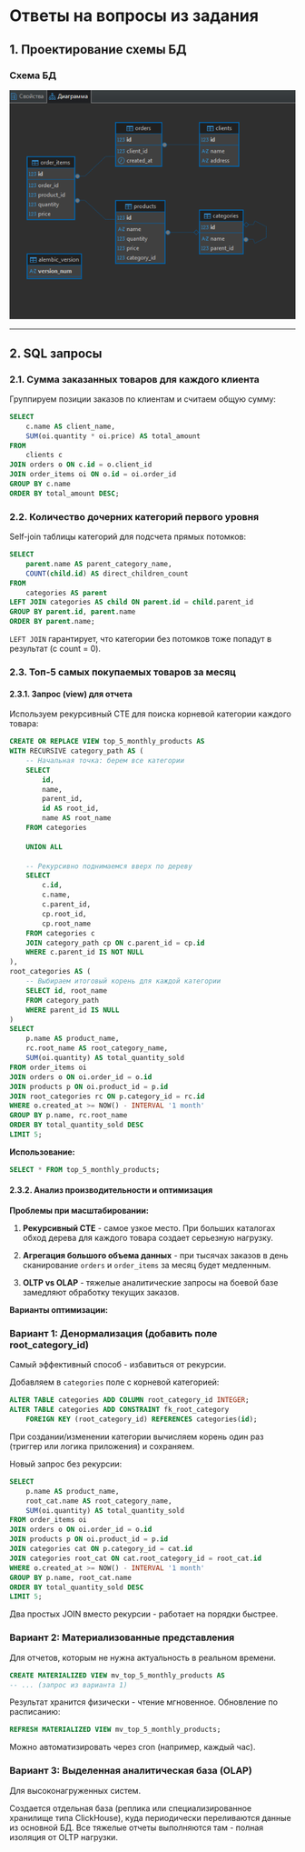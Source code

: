 # Ответы на вопросы из задания

## 1. Проектирование схемы БД

### Схема БД

![Database Schema](schema.png)

---

## 2. SQL запросы

### 2.1. Сумма заказанных товаров для каждого клиента

Группируем позиции заказов по клиентам и считаем общую сумму:

```sql
SELECT
    c.name AS client_name,
    SUM(oi.quantity * oi.price) AS total_amount
FROM
    clients c
JOIN orders o ON c.id = o.client_id
JOIN order_items oi ON o.id = oi.order_id
GROUP BY c.name
ORDER BY total_amount DESC;
```

### 2.2. Количество дочерних категорий первого уровня

Self-join таблицы категорий для подсчета прямых потомков:

```sql
SELECT
    parent.name AS parent_category_name,
    COUNT(child.id) AS direct_children_count
FROM
    categories AS parent
LEFT JOIN categories AS child ON parent.id = child.parent_id
GROUP BY parent.id, parent.name
ORDER BY parent.name;
```

`LEFT JOIN` гарантирует, что категории без потомков тоже попадут в результат (с count = 0).

### 2.3. Топ-5 самых покупаемых товаров за месяц

#### 2.3.1. Запрос (view) для отчета

Используем рекурсивный CTE для поиска корневой категории каждого товара:

```sql
CREATE OR REPLACE VIEW top_5_monthly_products AS
WITH RECURSIVE category_path AS (
    -- Начальная точка: берем все категории
    SELECT
        id,
        name,
        parent_id,
        id AS root_id,
        name AS root_name
    FROM categories

    UNION ALL

    -- Рекурсивно поднимаемся вверх по дереву
    SELECT
        c.id,
        c.name,
        c.parent_id,
        cp.root_id,
        cp.root_name
    FROM categories c
    JOIN category_path cp ON c.parent_id = cp.id
    WHERE c.parent_id IS NOT NULL
),
root_categories AS (
    -- Выбираем итоговый корень для каждой категории
    SELECT id, root_name 
    FROM category_path 
    WHERE parent_id IS NULL
)
SELECT
    p.name AS product_name,
    rc.root_name AS root_category_name,
    SUM(oi.quantity) AS total_quantity_sold
FROM order_items oi
JOIN orders o ON oi.order_id = o.id
JOIN products p ON oi.product_id = p.id
JOIN root_categories rc ON p.category_id = rc.id
WHERE o.created_at >= NOW() - INTERVAL '1 month'
GROUP BY p.name, rc.root_name
ORDER BY total_quantity_sold DESC
LIMIT 5;
```

**Использование:**
```sql
SELECT * FROM top_5_monthly_products;
```

#### 2.3.2. Анализ производительности и оптимизация

**Проблемы при масштабировании:**

1. **Рекурсивный CTE** - самое узкое место. При больших каталогах обход дерева для каждого товара создает серьезную нагрузку.

2. **Агрегация большого объема данных** - при тысячах заказов в день сканирование `orders` и `order_items` за месяц будет медленным.

3. **OLTP vs OLAP** - тяжелые аналитические запросы на боевой базе замедляют обработку текущих заказов.

**Варианты оптимизации:**

### Вариант 1: Денормализация (добавить поле root_category_id)

Самый эффективный способ - избавиться от рекурсии.

Добавляем в `categories` поле с корневой категорией:

```sql
ALTER TABLE categories ADD COLUMN root_category_id INTEGER;
ALTER TABLE categories ADD CONSTRAINT fk_root_category 
    FOREIGN KEY (root_category_id) REFERENCES categories(id);
```

При создании/изменении категории вычисляем корень один раз (триггер или логика приложения) и сохраняем.

Новый запрос без рекурсии:

```sql
SELECT
    p.name AS product_name,
    root_cat.name AS root_category_name,
    SUM(oi.quantity) AS total_quantity_sold
FROM order_items oi
JOIN orders o ON oi.order_id = o.id
JOIN products p ON oi.product_id = p.id
JOIN categories cat ON p.category_id = cat.id
JOIN categories root_cat ON cat.root_category_id = root_cat.id
WHERE o.created_at >= NOW() - INTERVAL '1 month'
GROUP BY p.name, root_cat.name
ORDER BY total_quantity_sold DESC
LIMIT 5;
```

Два простых JOIN вместо рекурсии - работает на порядки быстрее.

### Вариант 2: Материализованные представления

Для отчетов, которым не нужна актуальность в реальном времени.

```sql
CREATE MATERIALIZED VIEW mv_top_5_monthly_products AS
-- ... (запрос из варианта 1)
```

Результат хранится физически - чтение мгновенное. Обновление по расписанию:

```sql
REFRESH MATERIALIZED VIEW mv_top_5_monthly_products;
```

Можно автоматизировать через cron (например, каждый час).

### Вариант 3: Выделенная аналитическая база (OLAP)

Для высоконагруженных систем.

Создается отдельная база (реплика или специализированное хранилище типа ClickHouse), куда периодически переливаются данные из основной БД. Все тяжелые отчеты выполняются там - полная изоляция от OLTP нагрузки.


